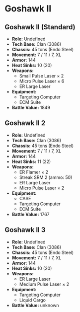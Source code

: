 # Goshawk II
## Goshawk II (Standard)
- **Role:** Undefined
- **Tech Base:** Clan (3086)
- **Chassis:** 45 tons (Endo Steel)
- **Movement:** 7 / 11 / 7, XL
- **Armor:** 144
- **Heat Sinks:** 10 (20)
- **Weapons:**
  - Small Pulse Laser × 2
  - Micro Pulse Laser × 6
  - ER Large Laser
- **Equipment:**
  - Targeting Computer
  - ECM Suite
- **Battle Value:** 1849

## Goshawk II 2
- **Role:** Undefined
- **Tech Base:** Clan (3086)
- **Chassis:** 45 tons (Endo Steel)
- **Movement:** 7 / 11 / 7, XL
- **Armor:** 144
- **Heat Sinks:** 11 (22)
- **Weapons:**
  - ER Flamer × 2
  - Streak SRM 2 (ammo: 50)
  - ER Large Laser
  - Micro Pulse Laser × 2
- **Equipment:**
  - CASE
  - Targeting Computer
  - ECM Suite
- **Battle Value:** 1767

## Goshawk II 3
- **Role:** Undefined
- **Tech Base:** Clan (3086)
- **Chassis:** 45 tons (Endo Steel)
- **Movement:** 7 / 11 / 7, XL
- **Armor:** 144
- **Heat Sinks:** 10 (20)
- **Weapons:**
  - ER Large Laser
  - Medium Pulse Laser × 2
- **Equipment:**
  - Targeting Computer
  - Liquid Cargo
- **Battle Value:** unknown

